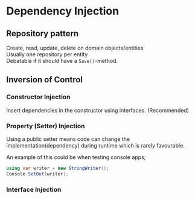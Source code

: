 # Dependency Injection

## Repository pattern

Create, read, update, delete on domain objects/entities\
Usually one repository per entity\
Debatable if it should have a `Save()`-method.

## Inversion of Control

### Constructor Injection

Insert dependencies in the constructor using interfaces. (Recommended)

### Property (Setter) Injection

Using a public setter means code can change the implementation(dependency) during runtime which is rarely favourable.

An example of this could be when testing console apps;

```c#
using var writer = new StringWriter();
Console.SetOut(writer);
```

### Interface Injection

